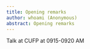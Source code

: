 ```yaml
---
title: Opening remarks
author: whoami (Anonymous)
abstract: Opening remarks
---
```


Talk at CUFP at 0915-0920 AM
